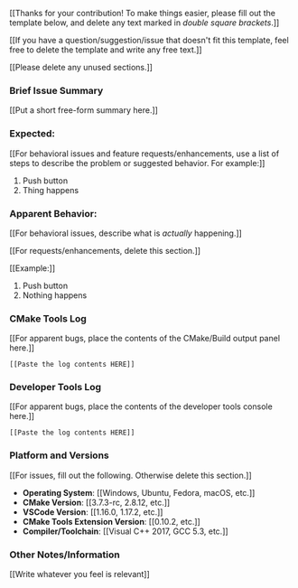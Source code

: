 [[Thanks for your contribution! To make things easier, please fill out the template below, and delete any text marked in *double square brackets*.]]

[[If you have a question/suggestion/issue that doesn't fit this template,
feel free to delete the template and write any free text.]]

[[Please delete any unused sections.]]

### Brief Issue Summary

[[Put a short free-form summary here.]]

### Expected:

[[For behavioral issues and feature requests/enhancements, use a list of
steps to describe the problem or suggested behavior. For example:]]

1. Push button
2. Thing happens

### Apparent Behavior:

[[For behavioral issues, describe what is _actually_ happening.]]

[[For requests/enhancements, delete this section.]]

[[Example:]]

1. Push button
2. Nothing happens

### CMake Tools Log

[[For apparent bugs, place the contents of the CMake/Build output panel here.]]

```
[[Paste the log contents HERE]]
```

### Developer Tools Log

[[For apparent bugs, place the contents of the developer tools console here.]]

```
[[Paste the log contents HERE]]
```

### Platform and Versions

[[For issues, fill out the following. Otherwise delete this section.]]

- **Operating System**: [[Windows, Ubuntu, Fedora, macOS, etc.]]
- **CMake Version**: [[3.7.3-rc, 2.8.12, etc.]]
- **VSCode Version**: [[1.16.0, 1.17.2, etc.]]
- **CMake Tools Extension Version**: [[0.10.2, etc.]]
- **Compiler/Toolchain**: [[Visual C++ 2017, GCC 5.3, etc.]]

### Other Notes/Information

[[Write whatever you feel is relevant]]
